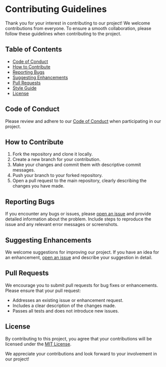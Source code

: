 # Contributing Guidelines

Thank you for your interest in contributing to our project! We welcome contributions from everyone. To ensure a smooth collaboration, please follow these guidelines when contributing to the project.

## Table of Contents
- [Code of Conduct](#code-of-conduct)
- [How to Contribute](#how-to-contribute)
- [Reporting Bugs](#reporting-bugs)
- [Suggesting Enhancements](#suggesting-enhancements)
- [Pull Requests](#pull-requests)
- [Style Guide](#style-guide)
- [License](#license)

## Code of Conduct
Please review and adhere to our [Code of Conduct](CODE_OF_CONDUCT.md) when participating in our project.

## How to Contribute
1. Fork the repository and clone it locally.
2. Create a new branch for your contribution.
3. Make your changes and commit them with descriptive commit messages.
4. Push your branch to your forked repository.
5. Open a pull request to the main repository, clearly describing the changes you have made.

## Reporting Bugs
If you encounter any bugs or issues, please [open an issue](https://github.com/TimeTrace/issues) and provide detailed information about the problem. Include steps to reproduce the issue and any relevant error messages or screenshots.

## Suggesting Enhancements
We welcome suggestions for improving our project. If you have an idea for an enhancement, [open an issue](https://github.com/TimeTrace/issues) and describe your suggestion in detail.

## Pull Requests
We encourage you to submit pull requests for bug fixes or enhancements. Please ensure that your pull request:
- Addresses an existing issue or enhancement request.
- Includes a clear description of the changes made.
- Passes all tests and does not introduce new issues.

## License
By contributing to this project, you agree that your contributions will be licensed under the [MIT License](LICENSE.md).

We appreciate your contributions and look forward to your involvement in our project!
